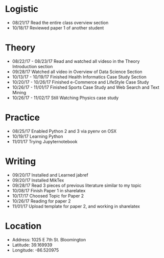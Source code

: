 # Logistic

* 08/21/17 Read the entire class overview section 
* 10/18/17 Reviewed paper 1 of another student

# Theory

* 08/22/17 - 08/23/17 Read and watched all videso in the Theory Introduction section
* 09/28/17 Watched all video in Overview of Data Science Section
* 10/13/17 - 10/19/17 Finished Health Informatics Case Study Section
* 10/20/17 - 10/26/17 Finished e-Commerce and LifeStyle Case Study
* 10/26/17 - 11/01/17 Finished Sports Case Study and Web Search and Text Mining
* 10/26/17 - 11/02/17 Still Watching Physics case study

# Practice

* 08/25/17 Enabled Python 2 and 3 via pyenv on OSX
* 10/19/17 Learning Python
* 11/01/17 Trying Jupyternotebook

# Writing

* 09/20/17 Installed and Learned jabref
* 09/20/17 Installed MikTex
* 09/28/17 Read 3 pieces of previous literature similar to my topic
* 10/08/17 Finish Paper 1 in sharelatex
* 10/17/17 Choosed Topic for Paper 2
* 10/26/17 Reading for paper 2 
* 11/01/17 Upload template for paper 2, and working in sharelatex


# Location
 
* Address: 1025 E 7th St. Bloomington
* Latitude: 39.169939
* Longitude: -86.520975
